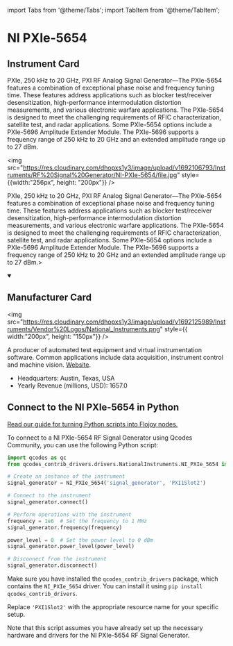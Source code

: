 
import Tabs from '@theme/Tabs';
import TabItem from '@theme/TabItem';

# NI PXIe-5654

## Instrument Card

<div className="flex">

<div>

PXIe, 250 kHz to 20 GHz, PXI RF Analog Signal Generator—The PXIe-5654 features a combination of exceptional phase noise and frequency tuning time. These features address applications such as blocker test/receiver desensitization, high-performance intermodulation distortion measurements, and various electronic warfare applications. The PXIe-5654 is designed to meet the challenging requirements of RFIC characterization, satellite test, and radar applications. Some PXIe-5654 options include a PXIe-5696 Amplitude Extender Module. The PXIe-5696 supports a frequency range of 250 kHz to 20 GHz and an extended amplitude range up to 27 dBm.

</div>

<img src="https://res.cloudinary.com/dhopxs1y3/image/upload/v1692106793/Instruments/RF%20Signal%20Generator/NI-PXIe-5654/file.jpg" style={{width:"256px", height: "200px"}} />

</div>

PXIe, 250 kHz to 20 GHz, PXI RF Analog Signal Generator—The PXIe-5654 features a combination of exceptional phase noise and frequency tuning time. These features address applications such as blocker test/receiver desensitization, high-performance intermodulation distortion measurements, and various electronic warfare applications. The PXIe-5654 is designed to meet the challenging requirements of RFIC characterization, satellite test, and radar applications. Some PXIe-5654 options include a PXIe-5696 Amplitude Extender Module. The PXIe-5696 supports a frequency range of 250 kHz to 20 GHz and an extended amplitude range up to 27 dBm.>

<details open>
<summary><h2>Manufacturer Card</h2></summary>

<img src="https://res.cloudinary.com/dhopxs1y3/image/upload/v1692125989/Instruments/Vendor%20Logos/National_Instruments.png" style={{ width:"200px", height: "150px"}} />

A producer of automated test equipment and virtual instrumentation software. Common applications include data acquisition, instrument control and machine vision. <a href="https://www.ni.com/en-ca.html">Website</a>.

<ul>
  <li>Headquarters: Austin, Texas, USA</li>
  <li>Yearly Revenue (millions, USD): 1657.0</li>
</ul>
</details>

## Connect to the NI PXIe-5654 in Python

[Read our guide for turning Python scripts into Flojoy nodes.](https://docs.flojoy.ai/custom-nodes/creating-custom-node/)


<Tabs>
<TabItem value="Qcodes Community" label="Qcodes Community">

To connect to a NI PXIe-5654 RF Signal Generator using Qcodes Community, you can use the following Python script:

```python
import qcodes as qc
from qcodes_contrib_drivers.drivers.NationalInstruments.NI_PXIe_5654 import NI_PXIe_5654

# Create an instance of the instrument
signal_generator = NI_PXIe_5654('signal_generator', 'PXI1Slot2')

# Connect to the instrument
signal_generator.connect()

# Perform operations with the instrument
frequency = 1e6  # Set the frequency to 1 MHz
signal_generator.frequency(frequency)

power_level = 0  # Set the power level to 0 dBm
signal_generator.power_level(power_level)

# Disconnect from the instrument
signal_generator.disconnect()
```

Make sure you have installed the `qcodes_contrib_drivers` package, which contains the `NI_PXIe_5654` driver. You can install it using `pip install qcodes_contrib_drivers`.

Replace `'PXI1Slot2'` with the appropriate resource name for your specific setup.

Note that this script assumes you have already set up the necessary hardware and drivers for the NI PXIe-5654 RF Signal Generator.

</TabItem>
</Tabs>
